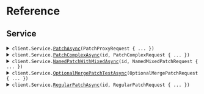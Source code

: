 # Reference
## Service
<details><summary><code>client.Service.<a href="/src/SeedContentTypes/Service/ServiceClient.cs">PatchAsync</a>(PatchProxyRequest { ... })</code></summary>
<dl>
<dd>

#### 🔌 Usage

<dl>
<dd>

<dl>
<dd>

```csharp
await client.Service.PatchAsync(
    new PatchProxyRequest { Application = "application", RequireAuth = true }
);
```
</dd>
</dl>
</dd>
</dl>

#### ⚙️ Parameters

<dl>
<dd>

<dl>
<dd>

**request:** `PatchProxyRequest` 
    
</dd>
</dl>
</dd>
</dl>


</dd>
</dl>
</details>

<details><summary><code>client.Service.<a href="/src/SeedContentTypes/Service/ServiceClient.cs">PatchComplexAsync</a>(id, PatchComplexRequest { ... })</code></summary>
<dl>
<dd>

#### 📝 Description

<dl>
<dd>

<dl>
<dd>

Update with JSON merge patch - complex types.
This endpoint demonstrates the distinction between:
- optional<T> fields (can be present or absent, but not null)
- optional<nullable<T>> fields (can be present, absent, or null)
</dd>
</dl>
</dd>
</dl>

#### 🔌 Usage

<dl>
<dd>

<dl>
<dd>

```csharp
await client.Service.PatchComplexAsync(
    "id",
    new PatchComplexRequest
    {
        Name = "name",
        Age = 1,
        Active = true,
        Metadata = new Dictionary<string, object?>()
        {
            {
                "metadata",
                new Dictionary<object, object?>() { { "key", "value" } }
            },
        },
        Tags = new List<string>() { "tags", "tags" },
        Email = "email",
        Nickname = "nickname",
        Bio = "bio",
        ProfileImageUrl = "profileImageUrl",
        Settings = new Dictionary<string, object?>()
        {
            {
                "settings",
                new Dictionary<object, object?>() { { "key", "value" } }
            },
        },
    }
);
```
</dd>
</dl>
</dd>
</dl>

#### ⚙️ Parameters

<dl>
<dd>

<dl>
<dd>

**id:** `string` 
    
</dd>
</dl>

<dl>
<dd>

**request:** `PatchComplexRequest` 
    
</dd>
</dl>
</dd>
</dl>


</dd>
</dl>
</details>

<details><summary><code>client.Service.<a href="/src/SeedContentTypes/Service/ServiceClient.cs">NamedPatchWithMixedAsync</a>(id, NamedMixedPatchRequest { ... })</code></summary>
<dl>
<dd>

#### 📝 Description

<dl>
<dd>

<dl>
<dd>

Named request with mixed optional/nullable fields and merge-patch content type.
This should trigger the NPE issue when optional fields aren't initialized.
</dd>
</dl>
</dd>
</dl>

#### 🔌 Usage

<dl>
<dd>

<dl>
<dd>

```csharp
await client.Service.NamedPatchWithMixedAsync(
    "id",
    new NamedMixedPatchRequest
    {
        AppId = "appId",
        Instructions = "instructions",
        Active = true,
    }
);
```
</dd>
</dl>
</dd>
</dl>

#### ⚙️ Parameters

<dl>
<dd>

<dl>
<dd>

**id:** `string` 
    
</dd>
</dl>

<dl>
<dd>

**request:** `NamedMixedPatchRequest` 
    
</dd>
</dl>
</dd>
</dl>


</dd>
</dl>
</details>

<details><summary><code>client.Service.<a href="/src/SeedContentTypes/Service/ServiceClient.cs">OptionalMergePatchTestAsync</a>(OptionalMergePatchRequest { ... })</code></summary>
<dl>
<dd>

#### 📝 Description

<dl>
<dd>

<dl>
<dd>

Test endpoint to verify Optional field initialization and JsonSetter with Nulls.SKIP.
This endpoint should:
1. Not NPE when fields are not provided (tests initialization)
2. Not NPE when fields are explicitly null in JSON (tests Nulls.SKIP)
</dd>
</dl>
</dd>
</dl>

#### 🔌 Usage

<dl>
<dd>

<dl>
<dd>

```csharp
await client.Service.OptionalMergePatchTestAsync(
    new OptionalMergePatchRequest
    {
        RequiredField = "requiredField",
        OptionalString = "optionalString",
        OptionalInteger = 1,
        OptionalBoolean = true,
        NullableString = "nullableString",
    }
);
```
</dd>
</dl>
</dd>
</dl>

#### ⚙️ Parameters

<dl>
<dd>

<dl>
<dd>

**request:** `OptionalMergePatchRequest` 
    
</dd>
</dl>
</dd>
</dl>


</dd>
</dl>
</details>

<details><summary><code>client.Service.<a href="/src/SeedContentTypes/Service/ServiceClient.cs">RegularPatchAsync</a>(id, RegularPatchRequest { ... })</code></summary>
<dl>
<dd>

#### 📝 Description

<dl>
<dd>

<dl>
<dd>

Regular PATCH endpoint without merge-patch semantics
</dd>
</dl>
</dd>
</dl>

#### 🔌 Usage

<dl>
<dd>

<dl>
<dd>

```csharp
await client.Service.RegularPatchAsync(
    "id",
    new RegularPatchRequest { Field1 = "field1", Field2 = 1 }
);
```
</dd>
</dl>
</dd>
</dl>

#### ⚙️ Parameters

<dl>
<dd>

<dl>
<dd>

**id:** `string` 
    
</dd>
</dl>

<dl>
<dd>

**request:** `RegularPatchRequest` 
    
</dd>
</dl>
</dd>
</dl>


</dd>
</dl>
</details>
